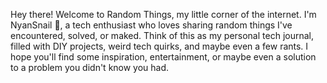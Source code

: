 Hey there! Welcome to Random Things, my little corner of the internet. I'm NyanSnail 🐌, a tech enthusiast who loves sharing random things I've encountered, solved, or maked. Think of this as my personal tech journal, filled with DIY projects, weird tech quirks, and maybe even a few rants. I hope you'll find some inspiration, entertainment, or maybe even a solution to a problem you didn't know you had.

